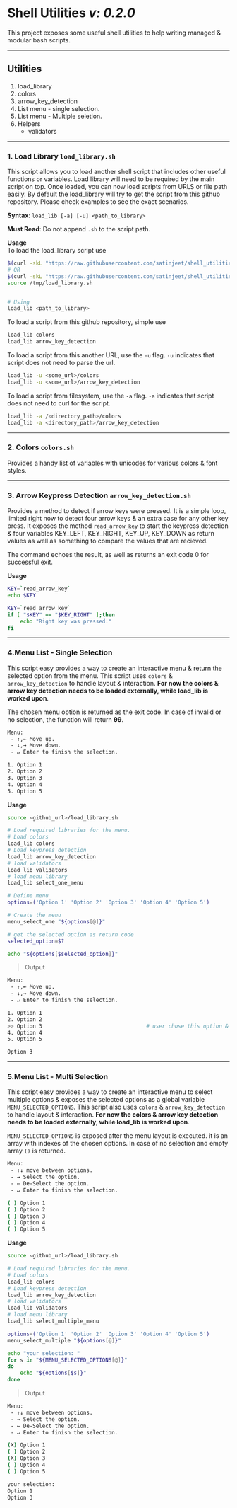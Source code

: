 # Shell Utilities _v: 0.2.0_

This project exposes some useful shell utilities to help writing managed & modular bash scripts.

___

## Utilities
1. load_library
2. colors
3. arrow_key_detection
4. List menu - single selection.
5. List menu - Multiple seletion.
6. Helpers
    - validators

___

### 1. Load Library `load_library.sh`

This script allows you to load another shell script that includes other useful functions or variables. Load library will need to be required by the main script on top. Once loaded, you can now load scripts from URLS or file path easily. By default the load_library will try to get the script from this github repository. Please check examples to see the exact scenarios.

**Syntax**: `load_lib [-a] [-u] <path_to_library>`

**Must Read**: Do not append `.sh` to the script path.

**Usage**<br />
To load the load_library script use
```bash
$(curl -skL "https://raw.githubusercontent.com/satinjeet/shell_utilities/master/load_library.sh?$(date +%s)" | bash)
# OR
$(curl -skL "https://raw.githubusercontent.com/satinjeet/shell_utilities/master/load_library.sh?$(date +%s)" > /tmp/load_library.sh)
source /tmp/load_library.sh


# Using
load_lib <path_to_library>
```

To load a script from this github repository, simple use
```bash
load_lib colors
load_lib arrow_key_detection
```

To load a script from this another URL, use the `-u` flag. `-u` indicates that script does not need to parse the url. 
```bash
load_lib -u <some_url>/colors
load_lib -u <some_url>/arrow_key_detection
```

To load a script from filesystem, use the `-a` flag. `-a` indicates that script does not need to curl for the script. 
```bash
load_lib -a /<directory_path>/colors
load_lib -a <directory_path>/arrow_key_detection
```
___

### 2. Colors `colors.sh`

Provides a handy list of variables with unicodes for various colors & font styles.
___
### 3. Arrow Keypress Detection `arrow_key_detection.sh`

Provides a method to detect if arrow keys were pressed. It is a simple loop, limited right now to detect four arrow keys & an extra case for any other key press. It exposes the method `read_arrow_key` to start the keypress detection & four variables KEY_LEFT, KEY_RIGHT, KEY_UP, KEY_DOWN as return values as well as something to compare the values that are recieved.

The command echoes the result, as well as returns an exit code 0 for successful exit.

**Usage**<br />
```bash
KEY=`read_arrow_key`
echo $KEY

KEY=`read_arrow_key`
if [ "$KEY" == "$KEY_RIGHT" ];then
    echo "Right key was pressed."
fi
```

___

### 4.Menu List - Single Selection

This script easy provides a way to create an interactive menu & return the selected option from the menu. This script uses `colors` & `arrow_key_detection` to handle layout & interaction. **For now the colors & arrow key detection needs to be loaded externally, while load_lib is worked upon**.

The chosen menu option is returned as the exit code. In case of invalid or no selection, the function will return **99**.

```bash
Menu:
 - ↑,← Move up.
 - ↓,→ Move down.
 - ↵ Enter to finish the selection.

1. Option 1
2. Option 2
3. Option 3
4. Option 4
5. Option 5
```

**Usage**
```bash
source <github_url>/load_library.sh

# Load required libraries for the menu.
# Load colors
load_lib colors
# Load keypress detection
load_lib arrow_key_detection
# load validators
load_lib validators
# load menu library
load_lib select_one_menu

# Define menu
options=('Option 1' 'Option 2' 'Option 3' 'Option 4' 'Option 5')

# Create the menu
menu_select_one "${options[@]}"

# get the selected option as return code
selected_option=$?

echo "${options[$selected_option]}"
```
> Output

```bash
Menu:
 - ↑,← Move up.
 - ↓,→ Move down.
 - ↵ Enter to finish the selection.

1. Option 1
2. Option 2
>> Option 3                                 # user chose this option & hit enter
4. Option 4
5. Option 5

Option 3
```
___
### 5.Menu List - Multi Selection

This script easy provides a way to create an interactive menu to select multiple options & exposes the selected options as a global variable `MENU_SELECTED_OPTIONS`.
This script also uses `colors` & `arrow_key_detection` to handle layout & interaction. **For now the colors & arrow key detection needs to be loaded externally, while load_lib is worked upon**.

`MENU_SELECTED_OPTIONS` is exposed after the menu layout is executed. it is an array with indexes of the chosen options. In case of no selection and empty array `()` is returned.

```bash
Menu:
 - ↑↓ move between options.
 - → Select the option.
 - ← De-Select the option.
 - ↵ Enter to finish the selection.

( ) Option 1
( ) Option 2
( ) Option 3
( ) Option 4
( ) Option 5
```

**Usage**
```bash
source <github_url>/load_library.sh

# Load required libraries for the menu.
# Load colors
load_lib colors
# Load keypress detection
load_lib arrow_key_detection
# load validators
load_lib validators
# load menu library
load_lib select_multiple_menu

options=('Option 1' 'Option 2' 'Option 3' 'Option 4' 'Option 5')
menu_select_multiple "${options[@]}"

echo "your selection: "
for s in "${MENU_SELECTED_OPTIONS[@]}"
do
    echo "${options[$s]}"
done

```
> Output

```bash
Menu:
 - ↑↓ move between options.
 - → Select the option.
 - ← De-Select the option.
 - ↵ Enter to finish the selection.

(X) Option 1
( ) Option 2
(X) Option 3
( ) Option 4
( ) Option 5

your selection: 
Option 1
Option 3
```